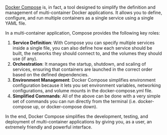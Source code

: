 [Docker Compose](https://docs.docker.com/compose/) is, in fact, a tool designed to simplify the definition and management of multi-container Docker applications. It allows you to define, configure, and run multiple containers as a single service using a single YAML file.

In a multi-container application, Compose provides the following key roles:

1. **Service Definition**: With Compose you can specify multiple services inside a single file, you can also define how each service should be built, the networks they should connect to, and the volumes they should use (if any).
2. **Orchestration**: It manages the startup, shutdown, and scaling of services, ensuring that containers are launched in the correct order based on the defined dependencies.
3. **Environment Management**: Docker Compose simplifies environment configuration because it lets you set environment variables, networking configurations, and volume mounts in the docker-compose.yml file.
4. **Simplified Commands**:  All of the above can be done with a very simple set of commands you can run directly from the terminal (i.e. docker-compose up, or docker-compose down).

In the end, Docker Compose simplifies the development, testing, and deployment of multi-container applications by giving you, as a user, an extremely friendly and powerful interface.
